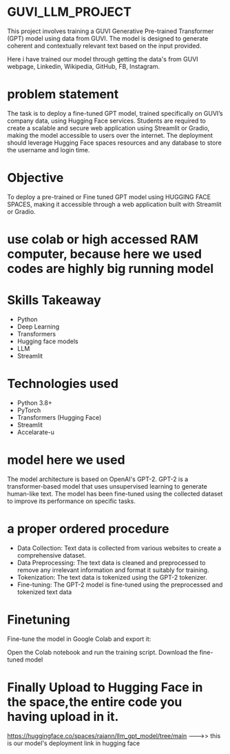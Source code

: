# GUVI_LLM_PROJECT
This project involves training a GUVI Generative Pre-trained Transformer (GPT) model using data from GUVI. The model is designed to generate coherent and contextually relevant text based on the input provided.

Here  i have trained our model through getting the data's from GUVI webpage, Linkedin, Wikipedia, GitHub, FB, Instagram.

# problem statement

The task is to deploy a fine-tuned GPT model, trained specifically on GUVI’s company data, using
Hugging Face services. Students are required to create a scalable and secure web application
using Streamlit or Gradio, making the model accessible to users over the internet. The deployment
should leverage Hugging Face spaces resources and any database to store the username and
login time.


# Objective
To deploy a pre-trained or Fine tuned GPT model using HUGGING FACE SPACES, making it
accessible through a web application built with Streamlit or Gradio.

# use colab or high accessed RAM computer, because here we used codes are highly big running model

# Skills Takeaway

* Python
* Deep Learning
* Transformers
* Hugging face models
* LLM
* Streamlit

# Technologies used
* Python 3.8+
* PyTorch
* Transformers (Hugging Face)
* Streamlit
* Accelarate-u


# model here we used

The model architecture is based on OpenAI's GPT-2. GPT-2 is a transformer-based model that uses unsupervised learning to generate human-like text. The model has been fine-tuned using the collected dataset to improve its performance on specific tasks.

# a proper ordered procedure

* Data Collection: Text data is collected from various websites to create a comprehensive dataset.
* Data Preprocessing: The text data is cleaned and preprocessed to remove any irrelevant information and format it suitably for training.
* Tokenization: The text data is tokenized using the GPT-2 tokenizer.
* Fine-tuning: The GPT-2 model is fine-tuned using the preprocessed and tokenized text data


# Finetuning
Fine-tune the model in Google Colab and export it:

Open the Colab notebook and run the training script.
Download the fine-tuned model

#  Finally Upload to Hugging Face in the space,the entire code you having upload in it.

https://huggingface.co/spaces/rajann/llm_gpt_model/tree/main --->> this is our model's deployment link in hugging face
